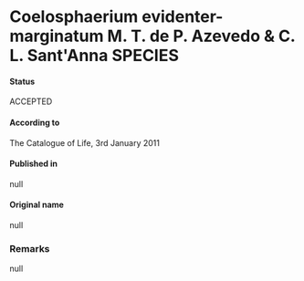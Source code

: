 # Coelosphaerium evidenter-marginatum M. T. de P. Azevedo & C. L. Sant'Anna SPECIES

#### Status
ACCEPTED

#### According to
The Catalogue of Life, 3rd January 2011

#### Published in
null

#### Original name
null

### Remarks
null